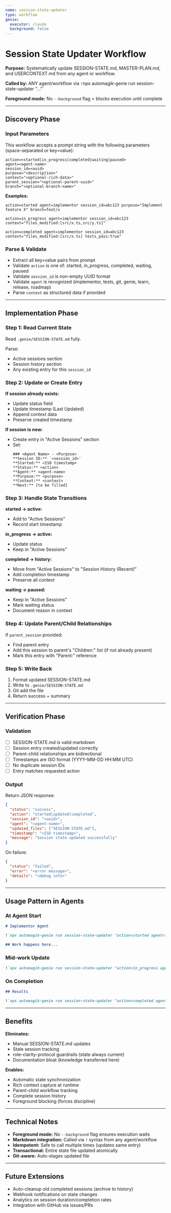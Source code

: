 ```yaml
---
name: session-state-updater
type: workflow
genie:
  executor: claude
  background: false
---
```


# Session State Updater Workflow

**Purpose:** Systematically update SESSION-STATE.md, MASTER-PLAN.md, and USERCONTEXT.md from any agent or workflow.

**Called by:** ANY agent/workflow via `!`npx automagik-genie run session-state-updater "..."`

**Foreground mode:** No `--background` flag = blocks execution until complete

---

## Discovery Phase

### Input Parameters

This workflow accepts a prompt string with the following parameters (space-separated or key=value):

```
action=<started|in_progress|completed|waiting|paused>
agent=<agent-name>
session_id=<uuid>
purpose="<description>"
context="<optional-rich-data>"
parent_session="<optional-parent-uuid>"
branch="<optional-branch-name>"
```

**Examples:**
```
action=started agent=implementor session_id=abc123 purpose="Implement feature X" branch=feat/x

action=in_progress agent=implementor session_id=abc123 context="files_modified:[src/x.ts,src/y.ts]"

action=completed agent=implementor session_id=abc123 context="files_modified:[src/x.ts] tests_pass:true"
```

### Parse & Validate

- Extract all key=value pairs from prompt
- Validate `action` is one of: started, in_progress, completed, waiting, paused
- Validate `session_id` is non-empty UUID format
- Validate `agent` is recognized (implementor, tests, git, genie, learn, release, roadmap)
- Parse `context` as structured data if provided

---

## Implementation Phase

### Step 1: Read Current State

Read `.genie/SESSION-STATE.md` fully.

Parse:
- Active sessions section
- Session history section
- Any existing entry for this `session_id`

### Step 2: Update or Create Entry

**If session already exists:**
- Update status field
- Update timestamp (Last Updated)
- Append context data
- Preserve created timestamp

**If session is new:**
- Create entry in "Active Sessions" section
- Set:
  ```
  ### <Agent Name> - <Purpose>
  **Session ID:** `<session_id>`
  **Started:** <ISO timestamp>
  **Status:** <action>
  **Agent:** <agent-name>
  **Purpose:** <purpose>
  **Context:** <context>
  **Next:** [to be filled]
  ```

### Step 3: Handle State Transitions

**started → active:**
- Add to "Active Sessions"
- Record start timestamp

**in_progress → active:**
- Update status
- Keep in "Active Sessions"

**completed → history:**
- Move from "Active Sessions" to "Session History (Recent)"
- Add completion timestamp
- Preserve all context

**waiting → paused:**
- Keep in "Active Sessions"
- Mark waiting status
- Document reason in context

### Step 4: Update Parent/Child Relationships

If `parent_session` provided:
- Find parent entry
- Add this session to parent's "Children:" list (if not already present)
- Mark this entry with "Parent:" reference

### Step 5: Write Back

1. Format updated SESSION-STATE.md
2. Write to `.genie/SESSION-STATE.md`
3. Git add the file
4. Return success + summary

---

## Verification Phase

### Validation

- [ ] SESSION-STATE.md is valid markdown
- [ ] Session entry created/updated correctly
- [ ] Parent-child relationships are bidirectional
- [ ] Timestamps are ISO format (YYYY-MM-DD HH:MM UTC)
- [ ] No duplicate session IDs
- [ ] Entry matches requested action

### Output

Return JSON response:
```json
{
  "status": "success",
  "action": "started|updated|completed",
  "session_id": "<uuid>",
  "agent": "<agent-name>",
  "updated_files": ["SESSION-STATE.md"],
  "timestamp": "<ISO timestamp>",
  "message": "Session state updated successfully"
}
```

On failure:
```json
{
  "status": "failed",
  "error": "<error message>",
  "details": "<debug info>"
}
```

---

## Usage Pattern in Agents

### At Agent Start

```markdown
# Implementor Agent

!`npx automagik-genie run session-state-updater "action=started agent=implementor session_id=$SESSION_ID purpose=Implement\ Feature\ X branch=feat/x"`

## Work happens here...
```

### Mid-work Update

```markdown
!`npx automagik-genie run session-state-updater "action=in_progress agent=implementor session_id=$SESSION_ID context=\"files_modified:[src/core.ts,src/utils.ts] tests_pass:false\""`
```

### On Completion

```markdown
## Results

!`npx automagik-genie run session-state-updater "action=completed agent=implementor session_id=$SESSION_ID context=\"files_modified:[src/core.ts,src/utils.ts,test/core.test.ts] tests_pass:true done_report:.genie/wishes/feat-x/reports/done-implementor.md\""`
```

---

## Benefits

**Eliminates:**
- Manual SESSION-STATE.md updates
- Stale session tracking
- role-clarity-protocol guardrails (state always current)
- Documentation bloat (knowledge transferred here)

**Enables:**
- Automatic state synchronization
- Rich context capture at runtime
- Parent-child workflow tracking
- Complete session history
- Foreground blocking (forces discipline)

---

## Technical Notes

- **Foreground mode:** No `--background` flag ensures execution waits
- **Markdown integration:** Called via `!` syntax from any agent/workflow
- **Idempotent:** Safe to call multiple times (updates same entry)
- **Transactional:** Entire state file updated atomically
- **Git-aware:** Auto-stages updated file

---

## Future Extensions

- Auto-cleanup old completed sessions (archive to history)
- Webhook notifications on state changes
- Analytics on session duration/completion rates
- Integration with GitHub via issues/PRs
